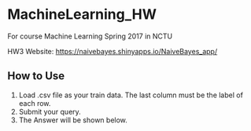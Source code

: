 # MachineLearning_HW
For course Machine Learning Spring 2017 in NCTU


HW3 Website: https://naivebayes.shinyapps.io/NaiveBayes_app/
## How to Use
1. Load .csv file as your train data. The last column must be the label of each row.
2. Submit your query.
3. The Answer will be shown below.
